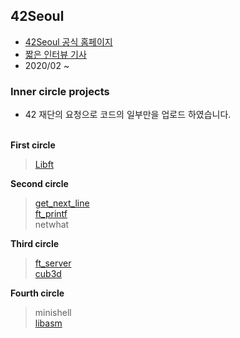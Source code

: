 ## 42Seoul
- [42Seoul 공식 홈페이지](https://42seoul.kr)<br>
- [짧은 인터뷰 기사](https://news.joins.com/article/23695249)<br>
- 2020/02 ~

### Inner circle projects
* 42 재단의 요청으로 코드의 일부만을 업로드 하였습니다.<br><br>

**First circle**
> [Libft](https://github.com/GyeongahNa/Libft)

**Second circle**
> [get_next_line](https://github.com/GyeongahNa/get_next_line)<br>
> [ft_printf]()<br>
> netwhat<br>

**Third circle**
> [ft_server]()<br>
> [cub3d]()<br>

**Fourth circle**
> minishell<br>
> [libasm]()<br>


